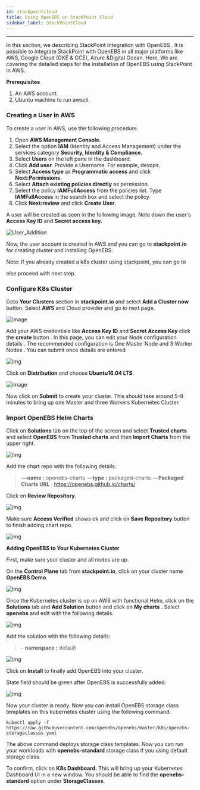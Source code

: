 ```yaml
---
id: stackpointcloud
title: Using OpenEBS on StackPoint Cloud
sidebar_label: StackPointCloud
---
```


------



In this section, we describing StackPoint Integration with OpenEBS . It is possible to integrate StackPoint with OpenEBS in all major platforms like AWS, Google Cloud (GKE & GCE), Azure &Digital Ocean. Here, We are covering the detailed steps for the installation of OpenEBS using StackPoint in AWS.

 **Prerequisites**

1. An AWS account.
2. Ubuntu machine to run awscli.

### **Creating a User in AWS**

To create a user in AWS, use the following procedure.

1. Open **AWS Management Console.**
2. Select the option **IAM** (Identity and Access Management) under the services category **Security, Identity & Compliance.**
3. Select **Users** on the left pane in the dashboard.
4. Click **Add user**. Provide a Username. For example, devops.
5. Select **Access type** as **Programmatic access** and click **Next:Permissions.**
6. Select **Attach existing policies directly** as permission.
7. Select the policy **IAMFullAccess** from the policies list. Type **IAMFullAccess** in the search box and select the policy.
8. Click **Next:review** and click **Create User**.

A user will be created as seen in the following image. Note down the user's **Access Key ID** and **Secret access key.**

![User_Addition](https://docs.mayaonline.io/assets/Add_user.jpg)

Now, the user account is created in AWS and you can go to **stackpoint.io** for creating cluster and installing OpenEBS.

Note: If you already created a k8s cluster using stackpoint, you can go to  

[#]: ImportOpenEBSHelmCharts

  else proceed with next step.

### **Configure K8s Cluster**



Goto **Your Clusters** section in **stackpoint.io** and select **Add a Cluster now** button. Select **AWS** and Cloud provider and go to next page. 



![image](stackpointcloud.assets/1524658121198-1524725422841.png)

Add your AWS credentials like **Access Key ID** and **Secret Access Key** click the **create** button . In this page, you can edit your Node configuration details . The recommended configuration is One Master Node and 3 Worker Nodes . You can submit once details are entered



![img](stackpointcloud.assets/1524658208298.png)



Click on **Distribution** and choose **Ubuntu16.04 LTS**. 



![image](stackpointcloud.assets/1524659987512-1524725376106.png)



Now click on **Submit** to create your cluster. This should take around 5–8 minutes to bring up one Master and three Workers Kubernetes Cluster.

 

### **Import OpenEBS Helm Charts**



Click on **Solutions** tab on the top of the screen and select  **Trusted charts** and select **OpenEBS** from **Trusted charts** and then **Import Charts** from the upper right.



![img](https://cdn-images-1.medium.com/max/800/0*vZr9hqN35SCCsx-a.png)



Add the chart repo
with the following details:

>  — **name :** openebs-charts
>  — **type :** packaged-charts
>  — **Packaged Charts URL** : <https://openebs.github.io/charts/>



Click on **Review Repository**.

![img](https://cdn-images-1.medium.com/max/800/0*lkT38CLmsESK2i1T.png)



Make sure **Access Verified** shows ok and click on **Save Repository** button to finish adding chart repo.



![**img**](https://cdn-images-1.medium.com/max/800/0*tS9uArAROjoOLc05.png)

**Adding OpenEBS to Your Kubernetes Cluster**



First, make sure your cluster and all nodes are up.

On the **Control Plane** tab from  **stackpoint.io**, click on your cluster name **OpenEBS Demo**.



![img](stackpointcloud.assets/1524660936689.png)



Once the Kubernetes cluster is up on AWS with functional Helm, click on the **Solutions** tab and **Add Solution** button and click on **My charts** . Select **openebs** and edit with the following details.





![img](stackpointcloud.assets/1524661026624.png)

Add the solution with the following details:

> \- **namespace :** default
>



![img](stackpointcloud.assets/1524661069200.png)



Click on **Install** to finally add OpenEBS into your cluster.

State field should be green after OpenEBS is successfully added.

![img](stackpointcloud.assets/1524661191811-1524723191480.png)



Now your cluster is ready. Now you can install OpenEBS storage class templates on this kubernetes cluster using the following command.

```
kubectl apply -f https://raw.githubusercontent.com/openebs/openebs/master/k8s/openebs-storageclasses.yaml
```

The above command deploys storage class templates. Now you can run your workloads with **openebs-standard** storage class if you using default storage class.

To confirm, click on **K8s Dashboard.** This will bring up your Kubernetes Dashboard UI in a new window. You should be able to find the **openebs-standard** option under **StorageClasses**.

 




<!-- Hotjar Tracking Code for https://docs.openebs.io -->
<script>
   (function(h,o,t,j,a,r){
       h.hj=h.hj||function(){(h.hj.q=h.hj.q||[]).push(arguments)};
       h._hjSettings={hjid:785693,hjsv:6};
       a=o.getElementsByTagName('head')[0];
       r=o.createElement('script');r.async=1;
       r.src=t+h._hjSettings.hjid+j+h._hjSettings.hjsv;
       a.appendChild(r);
   })(window,document,'https://static.hotjar.com/c/hotjar-','.js?sv=');
</script>
